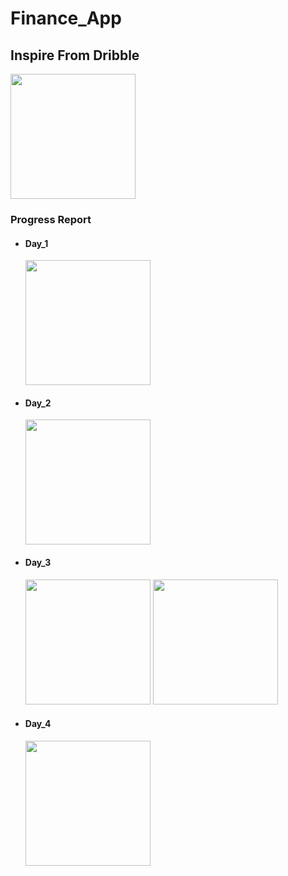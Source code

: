 # Finance_App
<h2>Inspire From Dribble</h2>
<img src= "https://github.com/user-attachments/assets/ef449d39-ba07-4dae-a5f5-947abd08fc0f" height= "200px">

<h3>Progress Report</h3>
<ul>
  <li><h4>Day_1</h4></li>
  <img src= "https://github.com/user-attachments/assets/c8684020-9692-4d49-86e3-f71645d19a0f" height= "200px">
  <li><h4>Day_2</h4></li>
  <img src= "https://github.com/user-attachments/assets/6b9e5d34-7903-4a59-9023-b90049917d67" height= "200px">
  <li><h4>Day_3</h4></li>
  <img src= "https://github.com/user-attachments/assets/49a96728-f6f4-4fb4-bc6e-559568ba667d" height= "200px">
  <img src= "https://github.com/user-attachments/assets/dabf28ec-3007-47a0-aded-4efe68a68d40" height= "200px">

  <li><h4>Day_4</h4></li>
  <img src= "https://github.com/user-attachments/assets/4b1df46b-2de2-4a43-8bac-fe16234fac45" height= "200px">

</ul>


